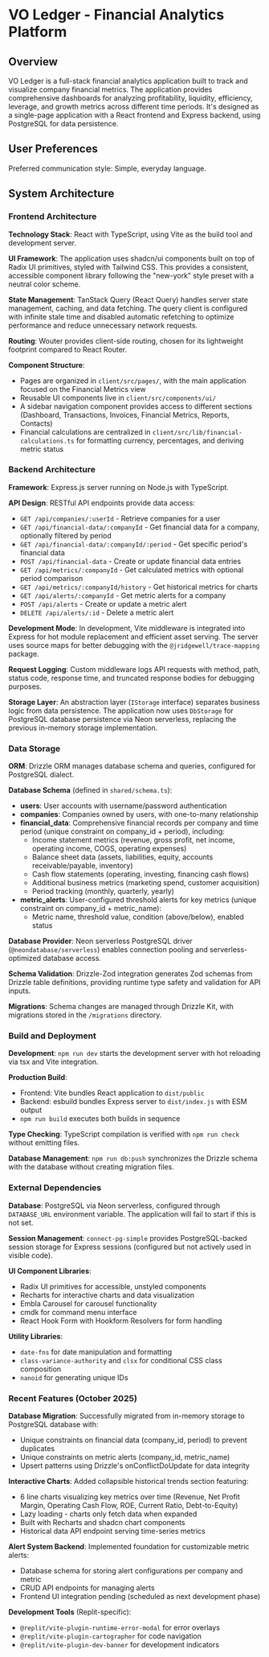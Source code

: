 # VO Ledger - Financial Analytics Platform

## Overview

VO Ledger is a full-stack financial analytics application built to track and visualize company financial metrics. The application provides comprehensive dashboards for analyzing profitability, liquidity, efficiency, leverage, and growth metrics across different time periods. It's designed as a single-page application with a React frontend and Express backend, using PostgreSQL for data persistence.

## User Preferences

Preferred communication style: Simple, everyday language.

## System Architecture

### Frontend Architecture

**Technology Stack**: React with TypeScript, using Vite as the build tool and development server.

**UI Framework**: The application uses shadcn/ui components built on top of Radix UI primitives, styled with Tailwind CSS. This provides a consistent, accessible component library following the "new-york" style preset with a neutral color scheme.

**State Management**: TanStack Query (React Query) handles server state management, caching, and data fetching. The query client is configured with infinite stale time and disabled automatic refetching to optimize performance and reduce unnecessary network requests.

**Routing**: Wouter provides client-side routing, chosen for its lightweight footprint compared to React Router.

**Component Structure**: 
- Pages are organized in `client/src/pages/`, with the main application focused on the Financial Metrics view
- Reusable UI components live in `client/src/components/ui/`
- A sidebar navigation component provides access to different sections (Dashboard, Transactions, Invoices, Financial Metrics, Reports, Contacts)
- Financial calculations are centralized in `client/src/lib/financial-calculations.ts` for formatting currency, percentages, and deriving metric status

### Backend Architecture

**Framework**: Express.js server running on Node.js with TypeScript.

**API Design**: RESTful API endpoints provide data access:
- `GET /api/companies/:userId` - Retrieve companies for a user
- `GET /api/financial-data/:companyId` - Get financial data for a company, optionally filtered by period
- `GET /api/financial-data/:companyId/:period` - Get specific period's financial data
- `POST /api/financial-data` - Create or update financial data entries
- `GET /api/metrics/:companyId` - Get calculated metrics with optional period comparison
- `GET /api/metrics/:companyId/history` - Get historical metrics for charts
- `GET /api/alerts/:companyId` - Get metric alerts for a company
- `POST /api/alerts` - Create or update a metric alert
- `DELETE /api/alerts/:id` - Delete a metric alert

**Development Mode**: In development, Vite middleware is integrated into Express for hot module replacement and efficient asset serving. The server uses source maps for better debugging with the `@jridgewell/trace-mapping` package.

**Request Logging**: Custom middleware logs API requests with method, path, status code, response time, and truncated response bodies for debugging purposes.

**Storage Layer**: An abstraction layer (`IStorage` interface) separates business logic from data persistence. The application now uses `DbStorage` for PostgreSQL database persistence via Neon serverless, replacing the previous in-memory storage implementation.

### Data Storage

**ORM**: Drizzle ORM manages database schema and queries, configured for PostgreSQL dialect.

**Database Schema** (defined in `shared/schema.ts`):
- **users**: User accounts with username/password authentication
- **companies**: Companies owned by users, with one-to-many relationship
- **financial_data**: Comprehensive financial records per company and time period (unique constraint on company_id + period), including:
  - Income statement metrics (revenue, gross profit, net income, operating income, COGS, operating expenses)
  - Balance sheet data (assets, liabilities, equity, accounts receivable/payable, inventory)
  - Cash flow statements (operating, investing, financing cash flows)
  - Additional business metrics (marketing spend, customer acquisition)
  - Period tracking (monthly, quarterly, yearly)
- **metric_alerts**: User-configured threshold alerts for key metrics (unique constraint on company_id + metric_name):
  - Metric name, threshold value, condition (above/below), enabled status

**Database Provider**: Neon serverless PostgreSQL driver (`@neondatabase/serverless`) enables connection pooling and serverless-optimized database access.

**Schema Validation**: Drizzle-Zod integration generates Zod schemas from Drizzle table definitions, providing runtime type safety and validation for API inputs.

**Migrations**: Schema changes are managed through Drizzle Kit, with migrations stored in the `/migrations` directory.

### Build and Deployment

**Development**: `npm run dev` starts the development server with hot reloading via tsx and Vite integration.

**Production Build**: 
- Frontend: Vite bundles React application to `dist/public`
- Backend: esbuild bundles Express server to `dist/index.js` with ESM output
- `npm run build` executes both builds in sequence

**Type Checking**: TypeScript compilation is verified with `npm run check` without emitting files.

**Database Management**: `npm run db:push` synchronizes the Drizzle schema with the database without creating migration files.

### External Dependencies

**Database**: PostgreSQL via Neon serverless, configured through `DATABASE_URL` environment variable. The application will fail to start if this is not set.

**Session Management**: `connect-pg-simple` provides PostgreSQL-backed session storage for Express sessions (configured but not actively used in visible code).

**UI Component Libraries**: 
- Radix UI primitives for accessible, unstyled components
- Recharts for interactive charts and data visualization
- Embla Carousel for carousel functionality
- cmdk for command menu interface
- React Hook Form with Hookform Resolvers for form handling

**Utility Libraries**:
- `date-fns` for date manipulation and formatting
- `class-variance-authority` and `clsx` for conditional CSS class composition
- `nanoid` for generating unique IDs

### Recent Features (October 2025)

**Database Migration**: Successfully migrated from in-memory storage to PostgreSQL database with:
- Unique constraints on financial data (company_id, period) to prevent duplicates
- Unique constraints on metric alerts (company_id, metric_name)
- Upsert patterns using Drizzle's onConflictDoUpdate for data integrity

**Interactive Charts**: Added collapsible historical trends section featuring:
- 6 line charts visualizing key metrics over time (Revenue, Net Profit Margin, Operating Cash Flow, ROE, Current Ratio, Debt-to-Equity)
- Lazy loading - charts only fetch data when expanded
- Built with Recharts and shadcn chart components
- Historical data API endpoint serving time-series metrics

**Alert System Backend**: Implemented foundation for customizable metric alerts:
- Database schema for storing alert configurations per company and metric
- CRUD API endpoints for managing alerts
- Frontend UI integration pending (scheduled as next development phase)

**Development Tools** (Replit-specific):
- `@replit/vite-plugin-runtime-error-modal` for error overlays
- `@replit/vite-plugin-cartographer` for code navigation
- `@replit/vite-plugin-dev-banner` for development indicators